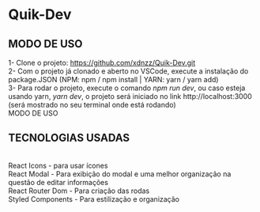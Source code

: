 # Quik-Dev

<h2>MODO DE USO</h2>

1- Clone o projeto: https://github.com/xdnzz/Quik-Dev.git </br>
2- Com o projeto já clonado e aberto no VSCode, execute a instalação do package.JSON (NPM: npm / npm install | YARN: yarn / yarn add) </br>
3- Para rodar o projeto, execute o comando *npm run dev*, ou caso esteja usando yarn, *yarn dev*, o projeto será iniciado no link http://localhost:3000 (será mostrado no seu terminal onde está rodando)</br>
MODO DE USO

<h2>TECNOLOGIAS USADAS</h2></br>
React Icons - para usar ícones </br>
React Modal - Para exibição do modal e uma melhor organização na questão de editar informações</br>
React Router Dom - Para criação das rodas </br>
Styled Components - Para estilização e organização </br>
